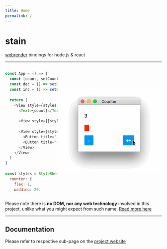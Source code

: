 ```yaml
---
title: Home
permalink: /
---
```


# stain
[webrender](https://github.com/servo/webrender) bindings for node.js & react

---

<div style="display: flex; align-items: center">
<div style="max-height: 400px; overflow-y: scroll">

```javascript
const App = () => {
  const [count, setCount] = useState(0)
  const dec = () => setCount(count - 1)
  const inc = () => setCount(count + 1)

  return (
    <View style={styles.counter}>
      <Text>{count}</Text>

      <View style={[styles.bar, { width: count * 5 }]} />

      <View style={styles.buttons}>
        <Button title="--" onPress={dec} />
        <Button title="++" onPress={inc} />
      </View>
    </View>
  )
}

const styles = StyleSheet.create({
  counter: {
    flex: 1,
    padding: 20,
    justifyContent: 'space-between'
  },

  bar: {
    backgroundColor: '#ff0000',
    height: 20
  },

  buttons: {
    flexDirection: 'row',
    justifyContent: 'space-between'
  }
})
```

</div>
<img src="./docs/images/counter.gif" />
</div>
<br>

Please note there is **no DOM, nor any web technology** involved in this project, unlike what you might expect from such name. [Read more here](./docs/webrender.md)

---

## Documentation
Please refer to respective sub-page on the
[project website](http://tomsik.cz/node-webrender)
